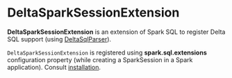 # DeltaSparkSessionExtension

**DeltaSparkSessionExtension** is an extension of Spark SQL to register Delta SQL support (using [DeltaSqlParser](DeltaSqlParser.md)).

`DeltaSparkSessionExtension` is registered using **spark.sql.extensions** configuration property (while creating a SparkSession in a Spark application). Consult [installation](installation.md).
